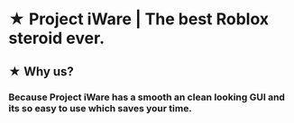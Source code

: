 # ★ Project iWare | The best Roblox steroid ever.
## ★ Why us?
### Because Project iWare has a smooth an clean looking GUI and its so easy to use which saves your time.

